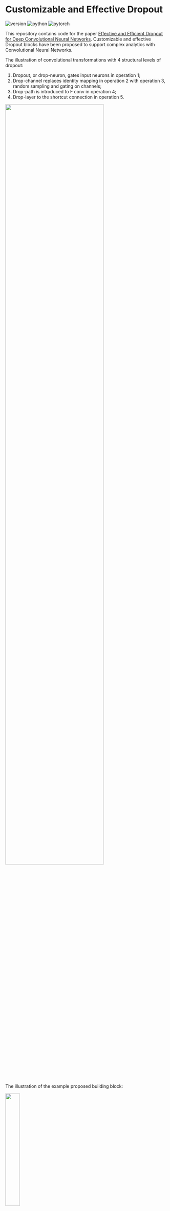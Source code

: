 # Customizable and Effective Dropout

![version](https://img.shields.io/badge/version-v1.0-brightgreen)
![python](https://img.shields.io/badge/python-3.7.3-blue)
![pytorch](https://img.shields.io/badge/pytorch-1.2.0-informational)

This repository contains code for the paper 
[Effective and Efficient Dropout for Deep Convolutional Neural Networks](https://arxiv.org/abs/1904.03392).
Customizable and effective Dropout blocks have been proposed to support complex analytics with Convolutional Neural Networks.

The illustration of convolutional transformations with 4 structural levels of dropout: 
1. Dropout, or drop-neuron, gates input neurons in operation 1;
2. Drop-channel replaces identity mapping in operation 2 with operation 3, random sampling and gating on channels; 
3. Drop-path is introduced to F conv in operation 4;
4. Drop-layer to the shortcut connection in operation 5.

<img src="https://user-images.githubusercontent.com/14588544/70496794-f11e1880-1b4b-11ea-83a5-381931a0c2f6.png" width=78%/>

The illustration of the example proposed building block:

<img src="https://user-images.githubusercontent.com/14588544/70497240-78b85700-1b4d-11ea-9119-12e5dfdf4012.png" width=30%/>


### The repo includes:

1. example models (/models)
2. codes for dropout training (train.py)
3. codes to support different structural levels of dropout (models/convBlock.py)
    * supporting effective dropout with customizable building blocks (models/convBlock/conv_block)

### Training
##### Dependencies
    * python 3.7.3
    * pytorch 1.2.0
    * torchvision 0.4.0
##### Model Training

```
Example training code:
CUDA_VISIBLE_DEVICES=0 python train.py --net_type=resnet --depth 110 --arg1 1 --epoch 164 --weight_decay 1e-4 --block_type 0 --drop_type=1 --drop_rate=0.1 --exp_name resnet_dropChannel --report_ratio

Please check help info in argparse.ArgumentParser (train.py) for more details 
```


### Contact
To ask questions or report issues, please open an issue here or can directly send [us](mailto:shaofeng@comp.nus.edu.sg) an email.